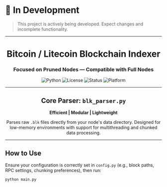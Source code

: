 # 🚧 In Development
> This project is actively being developed. Expect changes and incomplete functionality.

---

<div align="center">

# Bitcoin / Litecoin Blockchain Indexer

### Focused on **Pruned Nodes** — Compatible with Full Nodes

![Python](https://img.shields.io/badge/Python-3.8+-blue?logo=python&logoColor=white)
![License](https://img.shields.io/badge/License-MIT-green)
![Status](https://img.shields.io/badge/Status-Alpha-orange)
![Platform](https://img.shields.io/badge/Platform-Bitcoin%20%7C%20Litecoin-yellow)

---

## Core Parser: `blk_parser.py`

**Efficient | Modular | Lightweight**

Parses raw `.blk` files directly from your node's data directory. Designed for low-memory environments with support for multithreading and chunked data processing.

</div>

---

## How to Use

Ensure your configuration is correctly set in `config.py` (e.g., block paths, RPC settings, chunking preferences), then run:

```bash
python main.py
